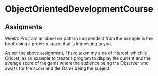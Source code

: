 # ObjectOrientedDevelopmentCourse
##  Assigments:
   Week1: Program an observer pattern independent from the example in the book using a problem space that is interesting to you.
   
   As per the above assignment, I have taken my area of interest, which is Cricket, as an example to create a program to display the current and the average score of the game where the audience being the Observer who awaits for the score and the Game being the subject. 
   
   
 
